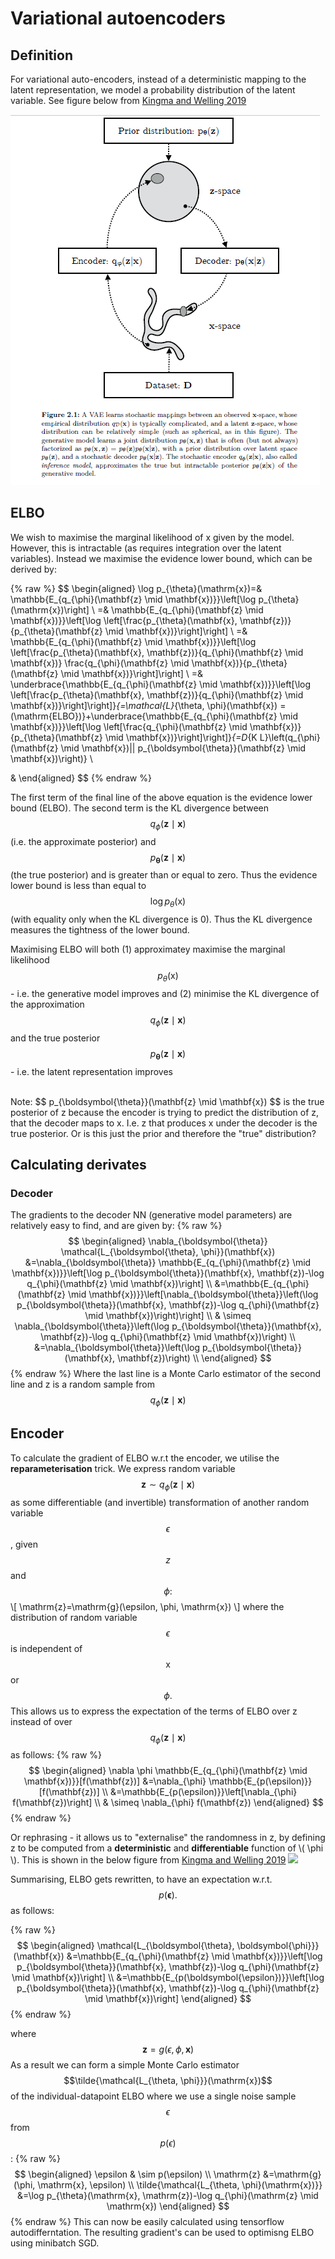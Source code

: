 # Variational autoencoders

## Definition
For variational auto-encoders, instead of a deterministic mapping to the latent representation, we model a probability distribution of the latent variable. See figure below from 
[Kingma and Welling 2019](https://arxiv.org/abs/1906.02691)

![](Figures/VAE.PNG)

## ELBO
We wish to maximise the marginal likelihood of x given by the model. However, this is intractable (as requires integration over the latent variables). 
Instead we maximise the evidence lower bound, which can be derived by:

{% raw %}
$$
\begin{aligned}
\log p_{\theta}(\mathrm{x})=& \mathbb{E_{q_{\phi}(\mathbf{z} \mid \mathbf{x})}}\left[\log p_{\theta}(\mathrm{x})\right] \\
=& \mathbb{E_{q_{\phi}(\mathbf{z} \mid \mathbf{x})}}\left[\log \left[\frac{p_{\theta}(\mathbf{x}, \mathbf{z})}{p_{\theta}(\mathbf{z} \mid \mathbf{x})}\right]\right] \\
=& \mathbb{E_{q_{\phi}(\mathbf{z} \mid \mathbf{x})}}\left[\log \left[\frac{p_{\theta}(\mathbf{x}, \mathbf{z})}{q_{\phi}(\mathbf{z} \mid \mathbf{x})} \frac{q_{\phi}(\mathbf{z} \mid \mathbf{x})}{p_{\theta}(\mathbf{z} \mid \mathbf{x})}\right]\right] \\
=& \underbrace{\mathbb{E_{q_{\phi}(\mathbf{z} \mid \mathbf{x})}}\left[\log \left[\frac{p_{\theta}(\mathbf{x}, \mathbf{z})}{q_{\phi}(\mathbf{z} \mid \mathbf{x})}\right]\right]}_{=\mathcal{L}_{\theta, \phi}(\mathbf{x}) = (\mathrm{ELBO})}+\underbrace{\mathbb{E_{q_{\phi}(\mathbf{z} \mid \mathbf{x})}}\left[\log \left[\frac{q_{\phi}(\mathbf{z} \mid \mathbf{x})}{p_{\theta}(\mathbf{z} \mid \mathbf{x})}\right]\right]}_{=D_{K L}\left(q_{\phi}(\mathbf{z} \mid \mathbf{x})|| p_{\boldsymbol{\theta}}(\mathbf{z} \mid \mathbf{x})\right)} \\

&
\end{aligned}
$$
{% endraw %}


The first term of the final line of the above equation is the evidence lower bound (ELBO).
The second term is the KL divergence between $$ q_{\phi}(\mathbf{z} \mid \mathbf{x}) $$ (i.e. the approximate posterior) and 
$$ p_{\boldsymbol{\theta}}(\mathbf{z} \mid \mathbf{x}) $$ (the true posterior) and is greater than or equal to zero. 
Thus the evidence lower bound is less than equal to $$ \log p_{\theta}(\mathrm{x}) $$ (with equality only when the KL divergence is 0). 
Thus the KL divergence measures the tightness of the lower bound. 

Maximising ELBO will both (1) approximatey maximise the marginal likelihood $$p_{\theta}(\mathrm{x})$$ - i.e. the generative model improves and (2) minimise the KL divergence of the approximation 
$$ q_{\phi}(\mathbf{z} \mid \mathbf{x}) $$  and the true posterior $$ p_{\boldsymbol{\theta}}(\mathbf{z} \mid \mathbf{x}) $$ - i.e. the latent representation improves

<br>
Note: 
$$ p_{\boldsymbol{\theta}}(\mathbf{z} \mid \mathbf{x}) $$ is the true posterior of z because the encoder is trying to predict the distribution of z, that the decoder maps to x. 
I.e. z that produces x under the decoder is the true posterior. 
Or is this just the prior and therefore the "true" distribution?

## Calculating derivates
### Decoder
The gradients to the decoder NN (generative model parameters) are relatively easy to find, and are given by:
{% raw %}
$$
\begin{aligned}
\nabla_{\boldsymbol{\theta}} \mathcal{L_{\boldsymbol{\theta}, \phi}}(\mathbf{x}) &=\nabla_{\boldsymbol{\theta}} \mathbb{E_{q_{\phi}(\mathbf{z} \mid \mathbf{x})}}\left[\log p_{\boldsymbol{\theta}}(\mathbf{x}, \mathbf{z})-\log q_{\phi}(\mathbf{z} \mid \mathbf{x})\right] \\
&=\mathbb{E_{q_{\phi}(\mathbf{z} \mid \mathbf{x})}}\left[\nabla_{\boldsymbol{\theta}}\left(\log p_{\boldsymbol{\theta}}(\mathbf{x}, \mathbf{z})-\log q_{\phi}(\mathbf{z} \mid \mathbf{x})\right)\right] \\
& \simeq \nabla_{\boldsymbol{\theta}}\left(\log p_{\boldsymbol{\theta}}(\mathbf{x}, \mathbf{z})-\log q_{\phi}(\mathbf{z} \mid \mathbf{x})\right) \\
&=\nabla_{\boldsymbol{\theta}}\left(\log p_{\boldsymbol{\theta}}(\mathbf{x}, \mathbf{z})\right) \\
\end{aligned}
$$
{% endraw %}
Where the last line is a Monte Carlo estimator of the second line and z is a random sample from $$ q_{\phi}(\mathbf{z} \mid \mathbf{x}) $$

## Encoder
To calculate the gradient of ELBO w.r.t the encoder, we utilise the **reparameterisation** trick. We express random variable  $$\mathbf{z} \sim q_{\phi}(\mathbf{z} \mid \mathbf{x})$$ as some differentiable (and invertible) transformation of another random variable $$\epsilon$$, given $$z$$ and $$\phi:$$
\\[
\mathrm{z}=\mathrm{g}(\epsilon, \phi, \mathrm{x})
\\]
where the distribution of random variable $$\epsilon$$ is independent of $$\mathrm{x}$$ or $$\phi .$$ 
This allows us to express the expectation of the terms of ELBO over z instead of over  $$ q_{\phi}(\mathbf{z} \mid \mathbf{x}) $$ as follows: 
{% raw %}
$$
\begin{aligned}
\nabla \phi \mathbb{E_{q_{\phi}(\mathbf{z} \mid \mathbf{x})}}[f(\mathbf{z})] &=\nabla_{\phi} \mathbb{E_{p(\epsilon)}}[f(\mathbf{z})] \\
&=\mathbb{E_{p(\epsilon)}}\left[\nabla_{\phi} f(\mathbf{z})\right] \\
& \simeq \nabla_{\phi} f(\mathbf{z})
\end{aligned}
$$
{% endraw %}

Or rephrasing - it allows us to "externalise" the randomness in z, by defining z to be computed from a __deterministic__ and __differentiable__ function of \\( \phi \\). 
This is shown in the below figure from [Kingma and Welling 2019](https://arxiv.org/abs/1906.02691)
![](Reparameterisation_trick.PNG)

Summarising, ELBO gets rewritten, to have an expectation w.r.t. $$p(\boldsymbol{\epsilon}) .$$ as follows:

{% raw %}
$$
\begin{aligned}
\mathcal{L_{\boldsymbol{\theta}, \boldsymbol{\phi}}}(\mathbf{x}) &=\mathbb{E_{q_{\phi}(\mathbf{z} \mid \mathbf{x})}}\left[\log p_{\boldsymbol{\theta}}(\mathbf{x}, \mathbf{z})-\log q_{\phi}(\mathbf{z} \mid \mathbf{x})\right] \\
&=\mathbb{E_{p(\boldsymbol{\epsilon})}}\left[\log p_{\boldsymbol{\theta}}(\mathbf{x}, \mathbf{z})-\log q_{\phi}(\mathbf{z} \mid \mathbf{x})\right]
\end{aligned}
$$
{% endraw %}

where $$\mathbf{z}=g(\epsilon, \phi, \mathbf{x})$$
As a result we can form a simple Monte Carlo estimator $$\tilde{\mathcal{L_{\theta, \phi}}}(\mathrm{x})$$ of the individual-datapoint ELBO where we use a single noise sample $$\epsilon$$ from $$p(\epsilon)$$ :
{% raw %}
$$
\begin{aligned}
\epsilon & \sim p(\epsilon) \\
\mathrm{z} &=\mathrm{g}(\phi, \mathrm{x}, \epsilon) \\
\tilde{\mathcal{L_{\theta, \phi}(\mathrm{x})}} &=\log p_{\theta}(\mathrm{x}, \mathrm{z})-\log q_{\phi}(\mathrm{z} \mid \mathrm{x})
\end{aligned}
$$
{% endraw %}
This can now be easily calculated using tensorflow autodifferntation. The resulting gradient's can be used to optimisng ELBO using minibatch SGD. 
